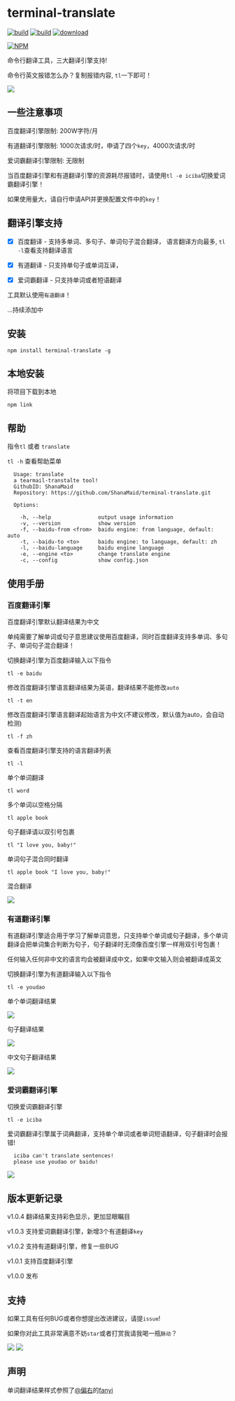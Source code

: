 # terminal-translate
[![build](https://img.shields.io/badge/npm-1.0.4-blue.svg)](https://github.com/ShanaMaid/terminal-translate) 
[![build](https://img.shields.io/npm/l/express.svg)](https://github.com/ShanaMaid/terminal-translate)
[![download](https://img.shields.io/npm/dt/terminal-translate.svg?style=flat-square)](https://www.npmjs.com/package/terminal-translate)

[![NPM](https://nodei.co/npm/terminal-translate.png?downloads=true&downloadRank=true&stars=true)](https://nodei.co/npm/terminal-translate/)

命令行翻译工具，三大翻译引擎支持!

命令行英文报错怎么办？复制报错内容, `tl`一下即可！

![](./example/example.png)

## 一些注意事项
百度翻译引擎限制: 200W字符/月

有道翻译引擎限制: 1000次请求/时，申请了四个`key`，4000次请求/时

爱词霸翻译引擎限制: 无限制

当百度翻译引擎和有道翻译引擎的资源耗尽报错时，请使用`tl -e iciba`切换爱词霸翻译引擎！

如果使用量大，请自行申请API并更换配置文件中的`key`！



## 翻译引擎支持

- [x] 百度翻译 - 支持多单词、多句子、单词句子混合翻译， 语言翻译方向最多, `tl -l`查看支持翻译语言
- [x] 有道翻译 - 只支持单句子或单词互译， 
- [x] 爱词霸翻译 - 只支持单词或者短语翻译


工具默认使用`有道翻译`！

...持续添加中

## 安装
```
npm install terminal-translate -g
```

## 本地安装
将项目下载到本地
```
npm link
```

## 帮助
指令`tl` 或者 `translate`

`tl -h` 查看帮助菜单
```
  Usage: translate
  a tearmail-transtalte tool!
  GithubID: ShanaMaid
  Repository: https://github.com/ShanaMaid/terminal-translate.git

  Options:

    -h, --help               output usage information
    -v, --version            show version
    -f, --baidu-from <from>  baidu engine: from language, default: auto
    -t, --baidu-to <to>      baidu engine: to language, default: zh
    -l, --baidu-language     baidu engine language
    -e, --engine <to>        change translate engine
    -c, --config             show config.json

```


## 使用手册
### 百度翻译引擎

百度翻译引擎默认翻译结果为中文

单纯需要了解单词或句子意思建议使用百度翻译，同时百度翻译支持多单词、多句子、单词句子混合翻译！

切换翻译引擎为百度翻译输入以下指令
```
tl -e baidu
```

修改百度翻译引擎语言翻译结果为英语，翻译结果不能修改`auto`
```
tl -t en
```

修改百度翻译引擎语言翻译起始语言为中文(不建议修改，默认值为auto，会自动检测)
```
tl -f zh
```

查看百度翻译引擎支持的语言翻译列表
```
tl -l
```

单个单词翻译
```
tl word
```

多个单词以空格分隔
```
tl apple book
```

句子翻译请以双引号包裹
```
tl "I love you, baby!"

```

单词句子混合同时翻译
```
tl apple book "I love you, baby!"
```

混合翻译

![](./example/baidu.png)

### 有道翻译引擎

有道翻译引擎适合用于学习了解单词意思，只支持单个单词或句子翻译，多个单词翻译会把单词集合判断为句子，句子翻译时无须像百度引擎一样用双引号包裹！

任何输入任何非中文的语言均会被翻译成中文，如果中文输入则会被翻译成英文

切换翻译引擎为有道翻译输入以下指令
```
tl -e youdao
```

单个单词翻译结果

![](./example/youdao1.png)

句子翻译结果

![](./example/youdao2.png)

中文句子翻译结果

![](./example/youdao3.png)

### 爱词霸翻译引擎

切换爱词霸翻译引擎
```
tl -e iciba
```

爱词霸翻译引擎属于词典翻译，支持单个单词或者单词短语翻译，句子翻译时会报错!
```
  iciba can't translate sentences! 
  please use youdao or baidu!
```

![](./example/iciba.png)



## 版本更新记录

v1.0.4 翻译结果支持彩色显示，更加显眼瞩目

v1.0.3 支持爱词霸翻译引擎，新增3个有道翻译`key`

v1.0.2 支持有道翻译引擎，修复一些BUG

v1.0.1 支持百度翻译引擎

v1.0.0 发布


## 支持
如果工具有任何BUG或者你想提出改进建议，请提`issue`!

如果你对此工具非常满意不妨`star`或者打赏我请我喝一瓶`脉动`？

![](./example/zhifubao.png)
![](./example/weixin.png)

## 声明
单词翻译结果样式参照了[@偏右](https://github.com/afc163)的[fanyi](https://github.com/afc163/fanyi)



